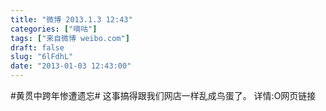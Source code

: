 ```yaml
---
title: "微博 2013.1.3 12:43"
categories: ["嘀咕"]
tags: ["来自微博 weibo.com"]
draft: false
slug: "6lFdhL"
date: "2013-01-03 12:43:00"
---
```


<p>#黄贯中跨年惨遭遗忘# 这事搞得跟我们网店一样乱成鸟蛋了。 详情:O网页链接 ​​​​</p>
